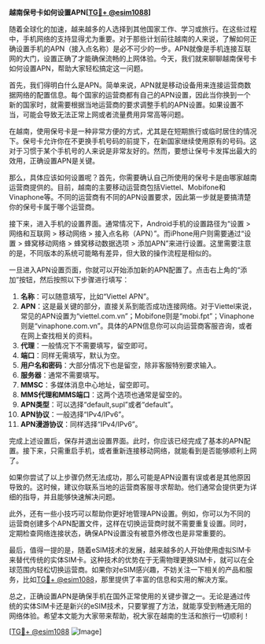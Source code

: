**越南保号卡如何设置APN[[TG💪+ @esim1088](https://t.me/s/esim1088)]**

随着全球化的加速，越来越多的人选择到其他国家工作、学习或旅行。在这些过程中，手机网络的支持显得尤为重要。对于那些计划前往越南的人来说，了解如何正确设置手机的APN（接入点名称）是必不可少的一步。APN就像是手机连接互联网的大门，设置正确了才能确保流畅的上网体验。今天，我们就来聊聊越南保号卡如何设置APN，帮助大家轻松搞定这一问题。

首先，我们得明白什么是APN。简单来说，APN就是移动设备用来连接运营商数据网络的配置信息。每个国家的运营商都有自己的APN设置，因此当你换到一个新的国家时，就需要根据当地运营商的要求调整手机的APN设置。如果设置不当，可能会导致无法正常上网或者流量费用异常高等问题。

在越南，使用保号卡是一种非常方便的方式，尤其是在短期旅行或临时居住的情况下。保号卡允许你在不更换手机号码的前提下，在新国家继续使用原有的号码。这对于习惯于某个手机号的人来说是非常友好的。然而，要想让保号卡发挥出最大的效用，正确设置APN是关键。

那么，具体应该如何设置呢？首先，你需要确认自己所使用的保号卡是由哪家越南运营商提供的。目前，越南的主要移动运营商包括Viettel、Mobifone和Vinaphone等。不同的运营商有不同的APN设置要求，因此第一步就是要搞清楚你的保号卡属于哪个运营商。

接下来，进入手机的设置界面。通常情况下，Android手机的设置路径为“设置 > 网络和互联网 > 移动网络 > 接入点名称（APN）”。而iPhone用户则需要通过“设置 > 蜂窝移动网络 > 蜂窝移动数据选项 > 添加APN”来进行设置。这里需要注意的是，不同版本的系统可能略有差异，但大致的操作流程是相似的。

一旦进入APN设置页面，你就可以开始添加新的APN配置了。点击右上角的“添加”按钮，然后按照以下步骤进行填写：

1. **名称**：可以随意填写，比如“Viettel APN”。
2. **APN**：这是最关键的部分，直接关系到能否成功连接网络。对于Viettel来说，常见的APN设置为“viettel.com.vn”；Mobifone则是“mobi.fpt”；Vinaphone则是“vinaphone.com.vn”。具体的APN信息你可以向运营商客服咨询，或者在网上查找相关的资料。
3. **代理**：一般情况下不需要填写，留空即可。
4. **端口**：同样无需填写，默认为空。
5. **用户名和密码**：大部分情况下也是留空，除非客服特别要求输入。
6. **服务器**：通常不需要填写。
7. **MMSC**：多媒体消息中心地址，留空即可。
8. **MMS代理和MMS端口**：这两个选项也通常是留空的。
9. **APN类型**：可以选择“default,supl”或者“default”。
10. **APN协议**：一般选择“IPv4/IPv6”。
11. **APN漫游协议**：同样选择“IPv4/IPv6”。

完成上述设置后，保存并退出设置界面。此时，你应该已经完成了基本的APN配置。接下来，只需重启手机，或者重新连接移动网络，就能看到是否能够顺利上网了。

如果你尝试了以上步骤仍然无法成功，那么可能是APN设置有误或者是其他原因导致的。这时候，建议你联系当地的运营商客服寻求帮助。他们通常会提供更为详细的指导，并且能够快速解决问题。

此外，还有一些小技巧可以帮助你更好地管理APN设置。例如，你可以为不同的运营商创建多个APN配置文件，这样在切换运营商时就不需要重复设置。同时，定期检查网络连接状态，确保APN设置没有被意外修改也是非常重要的。

最后，值得一提的是，随着eSIM技术的发展，越来越多的人开始使用虚拟SIM卡来替代传统的实体SIM卡。这种技术的优势在于无需物理更换SIM卡，就可以在全球范围内轻松切换运营商。如果你对eSIM感兴趣，不妨关注一下相关的产品和服务，比如[TG💪+ @esim1088](https://t.me/s/esim1088)，那里提供了丰富的信息和实用的解决方案。

总之，正确设置APN是确保手机在国外正常使用的关键步骤之一。无论是通过传统的实体SIM卡还是新兴的eSIM技术，只要掌握了方法，就能享受到畅通无阻的网络体验。希望本文能为大家带来帮助，祝大家在越南的生活和旅行一切顺利！

[[TG💪+ @esim1088](https://t.me/s/esim1088) ![Image](https://i.postimg.cc/4NQfJmqS/Snipaste-2025-05-13-00-14-12.png)]